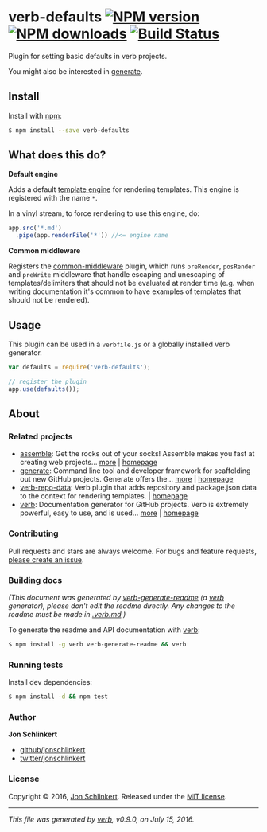 # verb-defaults [![NPM version](https://img.shields.io/npm/v/verb-defaults.svg?style=flat)](https://www.npmjs.com/package/verb-defaults) [![NPM downloads](https://img.shields.io/npm/dm/verb-defaults.svg?style=flat)](https://npmjs.org/package/verb-defaults) [![Build Status](https://img.shields.io/travis/verbose/verb-defaults.svg?style=flat)](https://travis-ci.org/verbose/verb-defaults)

Plugin for setting basic defaults in verb projects.

You might also be interested in [generate](https://github.com/generate/generate).

## Install

Install with [npm](https://www.npmjs.com/):

```sh
$ npm install --save verb-defaults
```

## What does this do?

**Default engine**

Adds a default [template engine](https://github.com/jonschlinkert/engine-base) for rendering templates. This engine is registered with the name `*`.

In a vinyl stream, to force rendering to use this engine, do:

```js
app.src('*.md')
  .pipe(app.renderFile('*')) //<= engine name
```

**Common middleware**

Registers the [common-middleware](https://github.com/jonschlinkert/common-middleware) plugin, which runs `preRender`, `posRender` and `preWrite` middleware that handle escaping and unescaping of templates/delimiters that should not be evaluated at render time (e.g. when writing documentation it's common to have examples of templates that should not be rendered).

## Usage

This plugin can be used in a `verbfile.js` or a globally installed verb generator.

```js
var defaults = require('verb-defaults');

// register the plugin
app.use(defaults());
```

## About

### Related projects

* [assemble](https://www.npmjs.com/package/assemble): Get the rocks out of your socks! Assemble makes you fast at creating web projects… [more](https://github.com/assemble/assemble) | [homepage](https://github.com/assemble/assemble "Get the rocks out of your socks! Assemble makes you fast at creating web projects. Assemble is used by thousands of projects for rapid prototyping, creating themes, scaffolds, boilerplates, e-books, UI components, API documentation, blogs, building websit")
* [generate](https://www.npmjs.com/package/generate): Command line tool and developer framework for scaffolding out new GitHub projects. Generate offers the… [more](https://github.com/generate/generate) | [homepage](https://github.com/generate/generate "Command line tool and developer framework for scaffolding out new GitHub projects. Generate offers the robustness and configurability of Yeoman, the expressiveness and simplicity of Slush, and more powerful flow control and composability than either.")
* [verb-repo-data](https://www.npmjs.com/package/verb-repo-data): Verb plugin that adds repository and package.json data to the context for rendering templates. | [homepage](https://github.com/verbose/verb-repo-data "Verb plugin that adds repository and package.json data to the context for rendering templates.")
* [verb](https://www.npmjs.com/package/verb): Documentation generator for GitHub projects. Verb is extremely powerful, easy to use, and is used… [more](https://github.com/verbose/verb) | [homepage](https://github.com/verbose/verb "Documentation generator for GitHub projects. Verb is extremely powerful, easy to use, and is used on hundreds of projects of all sizes to generate everything from API docs to readmes.")

### Contributing

Pull requests and stars are always welcome. For bugs and feature requests, [please create an issue](../../issues/new).

### Building docs

_(This document was generated by [verb-generate-readme](https://github.com/verbose/verb-generate-readme) (a [verb](https://github.com/verbose/verb) generator), please don't edit the readme directly. Any changes to the readme must be made in [.verb.md](.verb.md).)_

To generate the readme and API documentation with [verb](https://github.com/verbose/verb):

```sh
$ npm install -g verb verb-generate-readme && verb
```

### Running tests

Install dev dependencies:

```sh
$ npm install -d && npm test
```

### Author

**Jon Schlinkert**

* [github/jonschlinkert](https://github.com/jonschlinkert)
* [twitter/jonschlinkert](http://twitter.com/jonschlinkert)

### License

Copyright © 2016, [Jon Schlinkert](https://github.com/jonschlinkert).
Released under the [MIT license](https://github.com/verbose/verb-defaults/blob/master/LICENSE).

***

_This file was generated by [verb](https://github.com/verbose/verb), v0.9.0, on July 15, 2016._
